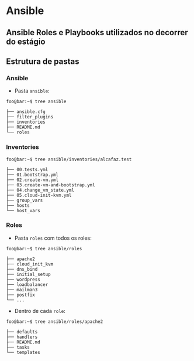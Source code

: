 # Ansible

## Ansible Roles e Playbooks utilizados no decorrer do estágio


## Estrutura de pastas

### Ansible

+ Pasta `ansible`:


```console
foo@bar:~$ tree ansible

├── ansible.cfg
├── filter_plugins
├── inventories
├── README.md
└── roles

```

### Inventories


```console
foo@bar:~$ tree ansible/inventories/alcafaz.test

├── 00.tests.yml
├── 01.bootstrap.yml
├── 02.create-vm.yml
├── 03.create-vm-and-bootstrap.yml
├── 04.change_vm_state.yml
├── 05.cloud-init-kvm.yml
├── group_vars
├── hosts
└── host_vars
```

### Roles

+ Pasta `roles` com todos os roles:

```console
foo@bar:~$ tree ansible/roles

├── apache2
├── cloud_init_kvm
├── dns_bind
├── initial_setup
├── wordpress
├── loadbalancer
├── mailman3
├── postfix
└── ...
```

+ Dentro de cada `role`:

```console
foo@bar:~$ tree ansible/roles/apache2

├── defaults
├── handlers
├── README.md
├── tasks
└── templates
```
